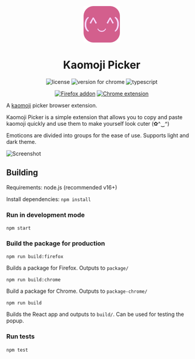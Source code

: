 <p align="center">
<img src="public/icon.png" width="96px" />
</p>


<h1 align="center">Kaomoji Picker</h1>

<p align="center">
<img src="https://img.shields.io/github/license/mayudev/kaomoji-panel?style=for-the-badge" alt="license" />
<img src="https://img.shields.io/chrome-web-store/v/daijnhkkklalelhfkhcjbcmhiedfnigk?style=for-the-badge" alt="version for chrome">
<img src="https://img.shields.io/github/languages/top/mayudev/kaomoji-panel?style=for-the-badge" alt="typescript">
</p>

<p align="center">
<a href="https://addons.mozilla.org/en-US/firefox/addon/kaomoji-picker/"><img src="https://user-images.githubusercontent.com/585534/107280546-7b9b2a00-6a26-11eb-8f9f-f95932f4bfec.png" alt="Firefox addon"></a> 
<a href="https://chrome.google.com/webstore/detail/kaomoji-picker/daijnhkkklalelhfkhcjbcmhiedfnigk"><img src="https://user-images.githubusercontent.com/585534/107280622-91a8ea80-6a26-11eb-8d07-77c548b28665.png" alt="Chrome extension"></a>
</p>

A [kaomoji](https://en.wikipedia.org/wiki/Emoticon#Japanese_(kaomoji)) picker browser extension.

Kaomoji Picker is a simple extension that allows you to copy and paste kaomoji quickly and use them to make yourself look cuter (✿^‿^)

Emoticons are divided into groups for the ease of use. Supports light and dark theme.

![Screenshot](https://addons.mozilla.org/user-media/previews/full/267/267612.png)

## Building

Requirements: node.js (recommended v16+)

Install dependencies: `npm install`

### Run in development mode
```
npm start
```
### Build the package for production
```
npm run build:firefox
```
Builds a package for Firefox. Outputs to `package/`

```
npm run build:chrome
```
Build a package for Chrome. Outputs to `package-chrome/`

```
npm run build
```
Builds the React app and outputs to `build/`. Can be used for testing the popup.

### Run tests

```
npm test
```
